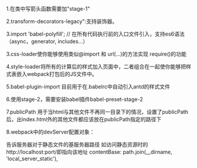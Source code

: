 1.在类中写箭头函数需要加"stage-1"

2.transform-decorators-legacy":支持装饰器。

3.import 'babel-polyfill'; // 在所有代码执行前的入口文件引入，支持es6语法（async，generator, includes...）

3.css-loader使你能够使用类似@import 和 url(...)的方法实现 require()的功能

4.style-loader将所有的计算后的样式加入页面中，二者组合在一起使你能够把样式表嵌入webpack打包后的JS文件中。

5.babel-plugin-import 目前用于在.babelrc中自动引入antd的样式文件

6.使用stage-2，需要安装babel插件babel-preset-stage-2

7.publicPath 用于当html与其他文件不再同一目录下的情况，设置了publicPath后，出index.html外的其他文件都应该放在publicPath指定的路径下

8.webpack中的devServer配置对象：

告诉服务器对于静态文件的基服务器路径
如访问静态资源时的http://localhost:port/即指向该地址
contentBase: path.join(__dirname, 'local_server_static'), 
